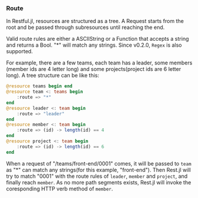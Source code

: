 ### Route

In Restful.jl, resources are structured as a tree. A Request starts from the
root and be passed through subresources until reaching the end.

Valid route rules are either a ASCIIString or a Function that accepts a string and
returns a Bool. "*" will match any strings. Since v0.2.0, `Regex` is also supported.

For example, there are a few teams, each team has a leader, some members
(member ids are 4 letter long) and some projects(project ids are 6 letter long).
A tree structure can be like this:

```julia
@resource teams begin end
@resource team <: teams begin
    :route => "*"
end
@resource leader <: team begin
    :route => "leader"
end
@resource member <: team begin
    :route => (id) -> length(id) == 4
end
@resource project <: team begin
    :route => (id) -> length(id) == 6
end
```

When a request of "/teams/front-end/0001" comes, it will be passed to `team` as
"*" can match any strings(for this example, "front-end"). Then Rest.jl will try
to match "0001" with the route rules of `leader`, `member` and `project`, and finally
reach `member`. As no more path segments exists, Rest.jl will invoke the coresponding
HTTP verb method of `member`.
